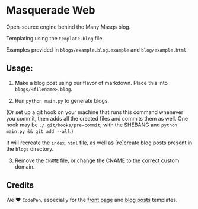 # Masquerade Web

Open-source engine behind the Many Masqs blog.

Templating using the `template.blog` file.

Examples provided in `blogs/example.blog.example` and `blog/example.html`.

## Usage:

1. Make a blog post using our flavor of markdown. Place this into `blogs/<filename>.blog`.

2. Run `python main.py` to generate blogs.

(Or set up a git hook on your machine that runs this command whenever you commit, then adds all the created files and commits them as well. One hook may be `./.git/hooks/pre-commit`, with the SHEBANG and `python main.py && git add --all`.)

It will recreate the `index.html` file, as well as [re]create blog posts present in the `blogs` directory.

3. Remove the `CNAME` file, or change the CNAME to the correct custom domain.

## Credits

We :heart: `CodePen`, especially for the [front page](https://codepen.io/JeffAspen/pen/GZNqPm) and [blog posts](https://codepen.io/j-w-v/pen/JXdRqd) templates.